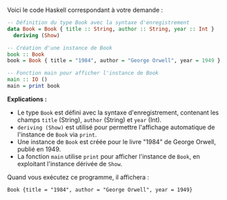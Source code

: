 Voici le code Haskell correspondant à votre demande :

```haskell
-- Définition du type Book avec la syntaxe d'enregistrement
data Book = Book { title :: String, author :: String, year :: Int }
  deriving (Show)

-- Création d'une instance de Book
book :: Book
book = Book { title = "1984", author = "George Orwell", year = 1949 }

-- Fonction main pour afficher l'instance de Book
main :: IO ()
main = print book
```

**Explications :**
- Le type `Book` est défini avec la syntaxe d'enregistrement, contenant les champs `title` (String), `author` (String) et `year` (Int).
- `deriving (Show)` est utilisé pour permettre l'affichage automatique de l'instance de `Book` via `print`.
- Une instance de `Book` est créée pour le livre "1984" de George Orwell, publié en 1949.
- La fonction `main` utilise `print` pour afficher l'instance de `Book`, en exploitant l'instance dérivée de `Show`.

Quand vous exécutez ce programme, il affichera :
```
Book {title = "1984", author = "George Orwell", year = 1949}
```
